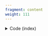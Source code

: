 ```yaml
---
fragment: content
weight: 111
---
```


<details><summary>Code (index)</summary>
```
+++
fragment = "items"
#disabled = false
date = "2017-10-04"
weight = 110
background = "secondary"

title = "Items Fragment"
subtitle= "Column based items with icons"
#title_align = "left" # Default is center, can be left, right or center
+++
```
</details>

<details>
<summary>Code (subitem)</summary>
```
+++
title = "Column 1"
weight = 10

[asset]
  icon = "fas fa-random"
  url = "#"
+++

Showcasing descriptions for column based items
```
</details>
